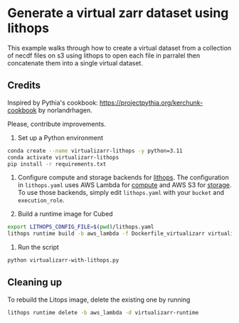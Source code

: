 # Generate a virtual zarr dataset using lithops

This example walks through how to create a virtual dataset from a collection of
necdf files on s3 using lithops to open each file in parralel then concatenate
them into a single virtual dataset.

## Credits
Inspired by Pythia's cookbook: https://projectpythia.org/kerchunk-cookbook
by norlandrhagen.

Please, contribute improvements.



1. Set up a Python environment
```bash
conda create --name virtualizarr-lithops -y python=3.11
conda activate virtualizarr-lithops
pip install -r requirements.txt
```

1. Configure compute and storage backends for [lithops](https://lithops-cloud.github.io/docs/source/configuration.html).
The configuration in `lithops.yaml` uses AWS Lambda for [compute](https://lithops-cloud.github.io/docs/source/compute_config/aws_lambda.html) and AWS S3 for [storage](https://lithops-cloud.github.io/docs/source/storage_config/aws_s3.html).
To use those backends, simply edit `lithops.yaml` with your `bucket` and `execution_role`.

1. Build a runtime image for Cubed
```bash
export LITHOPS_CONFIG_FILE=$(pwd)/lithops.yaml
lithops runtime build -b aws_lambda -f Dockerfile_virtualizarr virtualizarr-runtime
```

1. Run the script
```bash
python virtualizarr-with-lithops.py
```

## Cleaning up
To rebuild the Litops image, delete the existing one by running
```bash
lithops runtime delete -b aws_lambda -d virtualizarr-runtime
```
